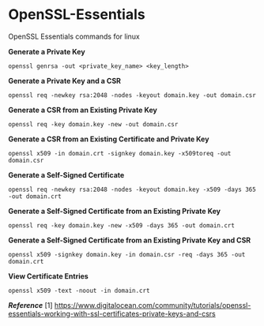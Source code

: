 # OpenSSL-Essentials
OpenSSL Essentials commands for linux

**Generate a Private Key**

    openssl genrsa -out <private_key_name> <key_length>

**Generate a Private Key and a CSR**

    openssl req -newkey rsa:2048 -nodes -keyout domain.key -out domain.csr

**Generate a CSR from an Existing Private Key**

    openssl req -key domain.key -new -out domain.csr

**Generate a CSR from an Existing Certificate and Private Key**

    openssl x509 -in domain.crt -signkey domain.key -x509toreq -out domain.csr

**Generate a Self-Signed Certificate**

    openssl req -newkey rsa:2048 -nodes -keyout domain.key -x509 -days 365 -out domain.crt

**Generate a Self-Signed Certificate from an Existing Private Key**

    openssl req -key domain.key -new -x509 -days 365 -out domain.crt

**Generate a Self-Signed Certificate from an Existing Private Key and CSR**

    openssl x509 -signkey domain.key -in domain.csr -req -days 365 -out domain.crt

**View Certificate Entries**

    openssl x509 -text -noout -in domain.crt

***Reference***
[1] https://www.digitalocean.com/community/tutorials/openssl-essentials-working-with-ssl-certificates-private-keys-and-csrs
